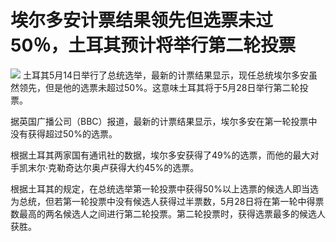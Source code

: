 # 埃尔多安计票结果领先但选票未过50％，土耳其预计将举行第二轮投票

![](https://inews.gtimg.com/om_bt/OxQ0NrO3I9to3xFmywvM-Q9iij-oCF-u6oHFPO4TtTrukAA/1000)
土耳其5月14日举行了总统选举，最新的计票结果显示，现任总统埃尔多安虽然领先，但是他的选票未超过50%。这意味土耳其将于5月28日举行第二轮投票。

据英国广播公司（BBC）报道，最新的计票结果显示，埃尔多安在第一轮投票中没有获得超过50%的选票。

根据土耳其两家国有通讯社的数据，埃尔多安获得了49%的选票，而他的最大对手凯末尔·克勒奇达尔奥卢获得大约45%的选票。

根据土耳其的规定，在总统选举第一轮投票中获得50%以上选票的候选人即当选为总统，但若第一轮投票中没有候选人获得过半票数，5月28日将在第一轮中得票数最高的两名候选人之间进行第二轮投票。第二轮投票时，获得选票最多的候选人获胜。

